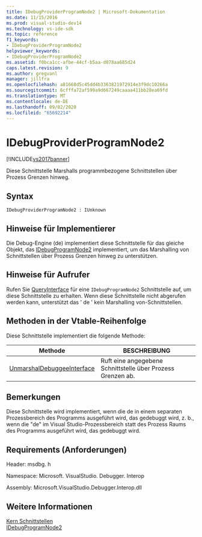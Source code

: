 ```yaml
---
title: IDebugProviderProgramNode2 | Microsoft-Dokumentation
ms.date: 11/15/2016
ms.prod: visual-studio-dev14
ms.technology: vs-ide-sdk
ms.topic: reference
f1_keywords:
- IDebugProviderProgramNode2
helpviewer_keywords:
- IDebugProviderProgramNode2
ms.assetid: f0bca1cc-afbe-44cf-b5aa-d078aa685d24
caps.latest.revision: 9
ms.author: gregvanl
manager: jillfra
ms.openlocfilehash: a81668d5c45dd4b3363821972914e3f9dc10266a
ms.sourcegitcommit: 6cfffa72af599a9d667249caaaa411bb28ea69fd
ms.translationtype: MT
ms.contentlocale: de-DE
ms.lasthandoff: 09/02/2020
ms.locfileid: "65692214"
---
```

# <a name="idebugproviderprogramnode2"></a>IDebugProviderProgramNode2
[!INCLUDE[vs2017banner](../../../includes/vs2017banner.md)]

Diese Schnittstelle Marshalls programmbezogene Schnittstellen über Prozess Grenzen hinweg.  
  
## <a name="syntax"></a>Syntax  
  
```  
IDebugProviderProgramNode2 : IUnknown  
```  
  
## <a name="notes-for-implementers"></a>Hinweise für Implementierer  
 Die Debug-Engine (de) implementiert diese Schnittstelle für das gleiche Objekt, das [IDebugProgramNode2](../../../extensibility/debugger/reference/idebugprogramnode2.md) implementiert, um das Marshalling von Schnittstellen über Prozess Grenzen hinweg zu unterstützen.  
  
## <a name="notes-for-callers"></a>Hinweise für Aufrufer  
 Rufen Sie [QueryInterface](https://msdn.microsoft.com/library/62fce95e-aafa-4187-b50b-e6611b74c3b3) für eine `IDebugProgramNode2` Schnittstelle auf, um diese Schnittstelle zu erhalten. Wenn diese Schnittstelle nicht abgerufen werden kann, unterstützt das ' de ' kein Marshalling von-Schnittstellen.  
  
## <a name="methods-in-vtable-order"></a>Methoden in der Vtable-Reihenfolge  
 Diese Schnittstelle implementiert die folgende Methode:  
  
|Methode|BESCHREIBUNG|  
|------------|-----------------|  
|[UnmarshalDebuggeeInterface](../../../extensibility/debugger/reference/idebugproviderprogramnode2-unmarshaldebuggeeinterface.md)|Ruft eine angegebene Schnittstelle über Prozess Grenzen ab.|  
  
## <a name="remarks"></a>Bemerkungen  
 Diese Schnittstelle wird implementiert, wenn die de in einem separaten Prozessbereich des Programms ausgeführt wird, das gedebuggt wird, z. b., wenn die "de" im Visual Studio-Prozessbereich statt des Prozess Raums des Programms ausgeführt wird, das gedebuggt wird.  
  
## <a name="requirements"></a>Requirements (Anforderungen)  
 Header: msdbg. h  
  
 Namespace: Microsoft. VisualStudio. Debugger. Interop  
  
 Assembly: Microsoft.VisualStudio.Debugger.Interop.dll  
  
## <a name="see-also"></a>Weitere Informationen  
 [Kern Schnittstellen](../../../extensibility/debugger/reference/core-interfaces.md)   
 [IDebugProgramNode2](../../../extensibility/debugger/reference/idebugprogramnode2.md)
